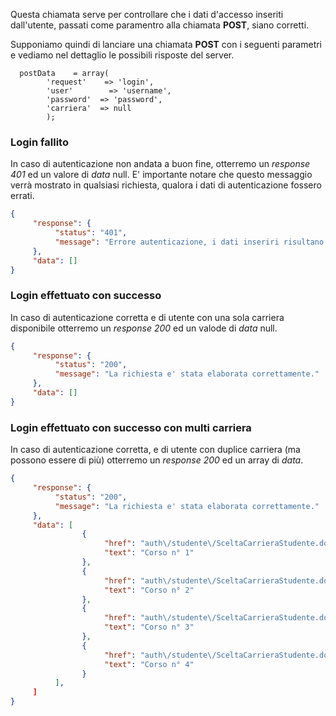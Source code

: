 Questa chiamata serve per controllare che i dati d'accesso inseriti dall'utente, passati come paramentro alla chiamata **POST**, siano corretti.

Supponiamo quindi di lanciare una chiamata **POST** con i seguenti parametri e vediamo nel dettaglio le possibili risposte del server.

```
  postData    = array(
        'request'    => 'login', 
        'user'        => 'username',
        'password'  => 'password',
        'carriera'  => null
        );
```

### Login fallito
In caso di autenticazione non andata a buon fine, otterremo un _response 401_ ed un valore di _data_ null.
E' importante notare che questo messaggio verrà mostrato in qualsiasi richiesta, qualora i dati di autenticazione fossero errati.

```json
{
     "response": {
          "status": "401",
          "message": "Errore autenticazione, i dati inseriri risultano non essere corretti."
     },
     "data": []
}
```

### Login effettuato con successo 
In caso di autenticazione corretta e di utente con una sola carriera disponibile otterremo un _response 200_ ed un valode di _data_ null.

```json
{
     "response": {
          "status": "200",
          "message": "La richiesta e' stata elaborata correttamente."
     },
     "data": []
}
```

### Login effettuato con successo con multi carriera
In caso di autenticazione corretta, e di utente con duplice carriera (ma possono essere di più) otterremo un _response 200_ ed un array di _data_.

```json
{
     "response": {
          "status": "200",
          "message": "La richiesta e' stata elaborata correttamente."
     },
     "data": [
                {
                     "href": "auth\/studente\/SceltaCarrieraStudente.do;jsessionid=JESSIONID?stu_id=ID_CARRIERA",
                     "text": "Corso n° 1"
                },
                {
                     "href": "auth\/studente\/SceltaCarrieraStudente.do;jsessionid=JESSIONID?stu_id=ID_CARRIERA",
                     "text": "Corso n° 2"
                },
                {
                     "href": "auth\/studente\/SceltaCarrieraStudente.do;jsessionid=JESSIONID?stu_id=ID_CARRIERA",
                     "text": "Corso n° 3"
                },
                {
                     "href": "auth\/studente\/SceltaCarrieraStudente.do;jsessionid=JESSIONID?stu_id=ID_CARRIERA",
                     "text": "Corso n° 4"
                }
          ],
     ]
}
```
